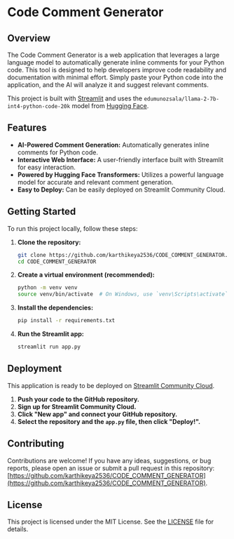 # Code Comment Generator


## Overview

The Code Comment Generator is a web application that leverages a large language model to automatically generate inline comments for your Python code. This tool is designed to help developers improve code readability and documentation with minimal effort. Simply paste your Python code into the application, and the AI will analyze it and suggest relevant comments.

This project is built with [Streamlit](https://streamlit.io/) and uses the `edumunozsala/llama-2-7b-int4-python-code-20k` model from [Hugging Face](https://huggingface.co/).

## Features

-   **AI-Powered Comment Generation:** Automatically generates inline comments for Python code.
-   **Interactive Web Interface:** A user-friendly interface built with Streamlit for easy interaction.
-   **Powered by Hugging Face Transformers:** Utilizes a powerful language model for accurate and relevant comment generation.
-   **Easy to Deploy:** Can be easily deployed on Streamlit Community Cloud.

## Getting Started

To run this project locally, follow these steps:

1.  **Clone the repository:**
    ```bash
    git clone https://github.com/karthikeya2536/CODE_COMMENT_GENERATOR.git
    cd CODE_COMMENT_GENERATOR
    ```

2.  **Create a virtual environment (recommended):**
    ```bash
    python -m venv venv
    source venv/bin/activate  # On Windows, use `venv\Scripts\activate`
    ```

3.  **Install the dependencies:**
    ```bash
    pip install -r requirements.txt
    ```

4.  **Run the Streamlit app:**
    ```bash
    streamlit run app.py
    ```

## Deployment

This application is ready to be deployed on [Streamlit Community Cloud](https://streamlit.io/cloud).

1.  **Push your code to the GitHub repository.**
2.  **Sign up for Streamlit Community Cloud.**
3.  **Click "New app" and connect your GitHub repository.**
4.  **Select the repository and the `app.py` file, then click "Deploy!".**

## Contributing

Contributions are welcome! If you have any ideas, suggestions, or bug reports, please open an issue or submit a pull request in this repository: [https://github.com/karthikeya2536/CODE_COMMENT_GENERATOR](https://github.com/karthikeya2536/CODE_COMMENT_GENERATOR).

## License

This project is licensed under the MIT License. See the [LICENSE](LICENSE) file for details.
